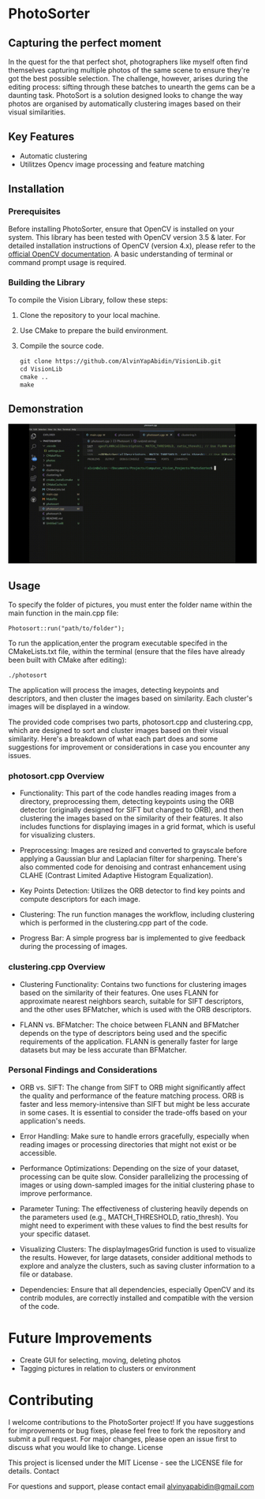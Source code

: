 # PhotoSorter

## Capturing the perfect moment

In the quest for the that perfect shot, photographers like myself often find themselves capturing multiple photos of the same scene to  ensure they're got the best possible selection. The challenge, however, arises during the editing process: sifting through these batches to unearth the gems can be a daunting task. PhotoSort is a solution designed looks to change the way photos are organised by automatically clustering images based on their visual similarities.

## Key Features
- Automatic clustering
- Utilitzes Opencv image processing and feature matching

## Installation

### Prerequisites

Before installing PhotoSorter, ensure that OpenCV is installed on your system. This library has been tested with OpenCV version 3.5 & later. For detailed installation instructions of OpenCV (version 4.x), please refer to the [official OpenCV documentation](https://docs.opencv.org/master/). A basic understanding of terminal or command prompt usage is required.

### Building the Library

To compile the Vision Library, follow these steps:

1. Clone the repository to your local machine.
2. Use CMake to prepare the build environment.
3. Compile the source code.

       git clone https://github.com/AlvinYapAbidin/VisionLib.git
       cd VisionLib
       cmake ..
       make

## Demonstration
![Alt Text](https://github.com/AlvinYapAbidin/PhotoSorter/blob/main/demorun.gif)

## Usage

To specify the folder of pictures, you must enter the folder name within the main function in the main.cpp file:

    Photosort::run("path/to/folder");

To run the application,enter the program executable specifed in the CMakeLists.txt file, within the terminal (ensure that the files have already been built with CMake after editing):

    ./photosort

The application will process the images, detecting keypoints and descriptors, and then cluster the images based on similarity. Each cluster's images will be displayed in a window.

The provided code comprises two parts, photosort.cpp and clustering.cpp, which are designed to sort and cluster images based on their visual similarity. Here's a breakdown of what each part does and some suggestions for improvement or considerations in case you encounter any issues.

### photosort.cpp Overview

- Functionality: This part of the code handles reading images from a directory, preprocessing them, detecting keypoints using the ORB detector (originally designed for SIFT but changed to ORB), and then clustering the images based on the similarity of their features. It also includes functions for displaying images in a grid format, which is useful for visualizing clusters.

- Preprocessing: Images are resized and converted to grayscale before applying a Gaussian blur and Laplacian filter for sharpening. There's also commented code for denoising and contrast enhancement using CLAHE (Contrast Limited Adaptive Histogram Equalization).

- Key Points Detection: Utilizes the ORB detector to find key points and compute descriptors for each image.

- Clustering: The run function manages the workflow, including clustering which is performed in the clustering.cpp part of the code.

- Progress Bar: A simple progress bar is implemented to give feedback during the processing of images.

### clustering.cpp Overview

- Clustering Functionality: Contains two functions for clustering images based on the similarity of their features. One uses FLANN for approximate nearest neighbors search, suitable for SIFT descriptors, and the other uses BFMatcher, which is used with the ORB descriptors.

- FLANN vs. BFMatcher: The choice between FLANN and BFMatcher depends on the type of descriptors being used and the specific requirements of the application. FLANN is generally faster for large datasets but may be less accurate than BFMatcher.

### Personal Findings and Considerations

- ORB vs. SIFT: The change from SIFT to ORB might significantly affect the quality and performance of the feature matching process. ORB is faster and less memory-intensive than SIFT but might be less accurate in some cases. It is essential to consider the trade-offs based on your application's needs.

- Error Handling: Make sure to handle errors gracefully, especially when reading images or processing directories that might not exist or be accessible.

- Performance Optimizations: Depending on the size of your dataset, processing can be quite slow. Consider parallelizing the processing of images or using down-sampled images for the initial clustering phase to improve performance.

- Parameter Tuning: The effectiveness of clustering heavily depends on the parameters used (e.g., MATCH_THRESHOLD, ratio_thresh). You might need to experiment with these values to find the best results for your specific dataset.

- Visualizing Clusters: The displayImagesGrid function is used to visualize the results. However, for large datasets, consider additional methods to explore and analyze the clusters, such as saving cluster information to a file or database.

- Dependencies: Ensure that all dependencies, especially OpenCV and its contrib modules, are correctly installed and compatible with the version of the code.

# Future Improvements

- Create GUI for selecting, moving, deleting photos
- Tagging pictures in relation to clusters or environment

# Contributing

I welcome contributions to the PhotoSorter project! If you have suggestions for improvements or bug fixes, please feel free to fork the repository and submit a pull request. For major changes, please open an issue first to discuss what you would like to change.
License

This project is licensed under the MIT License - see the LICENSE file for details.
Contact

For questions and support, please contact email alvinyapabidin@gmail.com

